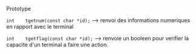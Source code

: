 Prototype

`int	tgetnum(const char *id);` --> renvoi des informations numeriques en rapport avec le terminal

`int	tgetflag(const char *id);` --> renvoie un booleen pour verifier la capacite d'un terminal a faire une action.
